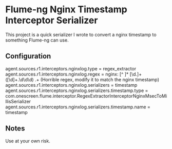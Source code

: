 Flume-ng Nginx Timestamp Interceptor Serializer
===============================================

This project is a quick serializer I wrote to convert a nginx timestamp to something Flume-ng can use.

Configuration
-----------
agent.sources.r1.interceptors.nginxlog.type = regex_extractor
agent.sources.r1.interceptors.nginxlog.regex = nginx: [^ ]* [\\d.]+ ([\\d]+.\\d\\d\\d) .+ (Horrible regex, modify it to match the nginx timestamp)
agent.sources.r1.interceptors.nginxlog.serializers = timestamp
agent.sources.r1.interceptors.nginxlog.serializers.timestamp.type = com.onescreen.flume.interceptor.RegexExtractorInterceptorNginxMsecToMillisSerializer
agent.sources.r1.interceptors.nginxlog.serializers.timestamp.name = timestamp

Notes
---------
Use at your own risk.
